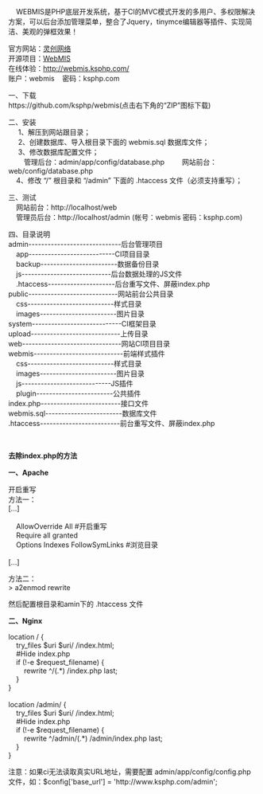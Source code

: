 <div sytle="font-size: 12px;">
<p>
&nbsp;&nbsp;&nbsp; WEBMIS是PHP底层开发系统，基于CI的MVC模式开发的多用户、多权限解决方案，可以后台添加管理菜单，整合了Jquery，tinymce编辑器等插件、实现简洁、美观的弹框效果！
</p>
<p>
官方网站：<a href="http://www.ksphp.com/">灵创网络</a><br/>
开源项目：<a href="https://github.com/ksphp/webmis/">WebMIS</a><br/>
在线体验：<a href="http://www.ksphp.com/">http://webmis.ksphp.com/</a><br/>
账户：webmis&nbsp;&nbsp;&nbsp;&nbsp;密码：ksphp.com
</p>
<p>
一、下载<br />
https://github.com/ksphp/webmis(点击右下角的&ldquo;ZIP&rdquo;图标下载)
</p>
<p>
二、安装 <br />
&nbsp;&nbsp;&nbsp;&nbsp; 1、解压到网站跟目录；<br />
&nbsp;&nbsp;&nbsp;&nbsp; 2、创建数据库、导入根目录下面的 webmis.sql 数据库文件； <br />
&nbsp;&nbsp;&nbsp;&nbsp; 3、修改数据库配置文件；<br />
&nbsp;&nbsp;&nbsp;&nbsp;&nbsp;&nbsp;&nbsp;&nbsp;管理后台：admin/app/config/database.php
&nbsp;&nbsp;&nbsp;&nbsp;&nbsp;&nbsp;&nbsp;&nbsp;网站前台：web/config/database.php<br />
&nbsp;&nbsp;&nbsp; 4、修改 &ldquo;/&rdquo; 根目录和 &ldquo;/admin&rdquo; 下面的 .htaccess 文件（必须支持重写）；
</p>
<p>
三、测试<br />
&nbsp;&nbsp;&nbsp;&nbsp;网站前台：http://localhost/web<br />
&nbsp;&nbsp;&nbsp;&nbsp;管理员后台：http://localhost/admin (帐号：webmis 密码：ksphp.com)
</p>
<p>
四、目录说明<br />
admin-----------------------------后台管理项目<br />
&nbsp;&nbsp;&nbsp; app---------------------------CI项目目录<br />
&nbsp;&nbsp;&nbsp; backup------------------------数据备份目录 <br />
&nbsp;&nbsp;&nbsp; js----------------------------后台数据处理的JS文件<br />
&nbsp;&nbsp;&nbsp; .htaccess---------------------后台重写文件、屏蔽index.php<br />
public----------------------------网站前台公共目录<br />
&nbsp;&nbsp;&nbsp; css---------------------------样式目录<br />
&nbsp;&nbsp;&nbsp; images------------------------图片目录<br />
system----------------------------CI框架目录<br />
upload----------------------------上传目录<br />
web-------------------------------网站CI项目目录<br />
webmis----------------------------前端样式插件<br />
&nbsp;&nbsp;&nbsp; css---------------------------样式目录<br />
&nbsp;&nbsp;&nbsp; images------------------------图片目录<br />
&nbsp;&nbsp;&nbsp; js----------------------------JS插件<br />
&nbsp;&nbsp;&nbsp; plugin------------------------公共插件<br />
index.php-------------------------接口文件<br />
webmis.sql------------------------数据库文件<br />
.htaccess-------------------------前台重写文件、屏蔽index.php
</p>
<p>&nbsp;</p>
<p><b>去除index.php的方法</b></p>
<p><b>一、Apache</b></p>
<p>
开启重写<br />
方法一：<br />
[...]<br />
<Directory /><br />
&nbsp;&nbsp;&nbsp;&nbsp;AllowOverride All  #开启重写<br />
&nbsp;&nbsp;&nbsp;&nbsp;Require all granted<br />
&nbsp;&nbsp;&nbsp;&nbsp;Options Indexes FollowSymLinks  #浏览目录<br />
</Directory><br />
[...]
</p>
<p>
方法二：<br />
> a2enmod rewrite
</p>
<p>
然后配置根目录和amin下的 .htaccess 文件 <br />
</p>
<p><b>二、Nginx</b></p>
<p>
location / {<br />
&nbsp;&nbsp;&nbsp;&nbsp;try_files $uri $uri/ /index.html;<br />
&nbsp;&nbsp;&nbsp;&nbsp;#Hide index.php<br />
&nbsp;&nbsp;&nbsp;&nbsp;if (!-e $request_filename) {<br />
&nbsp;&nbsp;&nbsp;&nbsp;&nbsp;&nbsp;&nbsp;&nbsp;rewrite ^/(.*) /index.php last;<br />
&nbsp;&nbsp;&nbsp;&nbsp;}<br />
}<br />
<br />
location /admin/ {<br />
&nbsp;&nbsp;&nbsp;&nbsp;try_files $uri $uri/ /index.html;<br />
&nbsp;&nbsp;&nbsp;&nbsp;#Hide index.php<br />
&nbsp;&nbsp;&nbsp;&nbsp;if (!-e $request_filename) {<br />
&nbsp;&nbsp;&nbsp;&nbsp;&nbsp;&nbsp;&nbsp;&nbsp;rewrite ^/admin/(.*) /admin/index.php last;<br />
&nbsp;&nbsp;&nbsp;&nbsp;}<br />
}<br />
</p>
<p>注意：如果ci无法读取真实URL地址，需要配置 admin/app/config/config.php 文件，如：$config['base_url'] = 'http://www.ksphp.com/admin';</p>
</div>